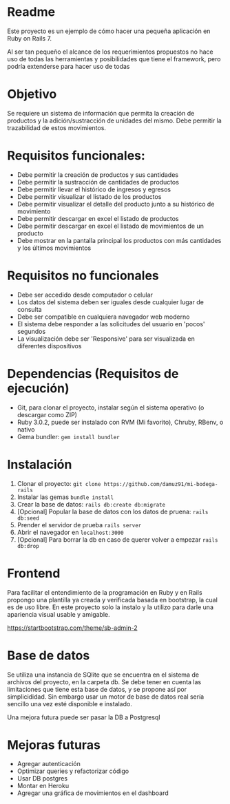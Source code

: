 # Readme
Este proyecto es un ejemplo de cómo hacer una pequeña aplicación en Ruby on Rails 7.

Al ser tan pequeño el alcance de los requerimientos propuestos no hace uso de todas las herramientas y posibilidades que tiene el framework, pero podría extenderse para hacer uso de todas

# Objetivo
Se requiere un sistema de información que permita la creación de productos y la adición/sustracción de unidades del mismo. Debe permitir la trazabilidad de estos movimientos.

# Requisitos funcionales:
- Debe permitir la creación de productos y sus cantidades
- Debe permitir la sustracción de cantidades de productos
- Debe permitir llevar el histórico de ingresos y egresos
- Debe permitir visualizar el listado de los productos
- Debe permitir visualizar el detalle del producto junto a su histórico de movimiento
- Debe permitir descargar en excel el listado de productos
- Debe permitir descargar en excel el listado de movimientos de un producto
- Debe mostrar en la pantalla principal los productos con más cantidades y los últimos movimientos

# Requisitos no funcionales
- Debe ser accedido desde computador o celular
- Los datos del sistema deben ser iguales desde cualquier lugar de consulta
- Debe ser compatible en cualquiera navegador web moderno
- El sistema debe responder a las solicitudes del usuario en 'pocos' segundos
- La visualización debe ser 'Responsive' para ser visualizada en diferentes dispositivos

# Dependencias (Requisitos de ejecución)
- Git, para clonar el proyecto, instalar según el sistema operativo (o descargar como ZIP)
- Ruby 3.0.2, puede ser instalado con RVM (Mi favorito), Chruby, RBenv, o nativo
- Gema bundler: `gem install bundler`

# Instalación
1. Clonar el proyecto: `git clone https://github.com/damuz91/mi-bodega-rails`
2. Instalar las gemas `bundle install`
3. Crear la base de datos: `rails db:create db:migrate`
4. [Opcional] Popular la base de datos con los datos de pruena: `rails db:seed`
5. Prender el servidor de prueba `rails server`
6. Abrir el navegador en `localhost:3000`
7. [Opcional] Para borrar la db en caso de querer volver a empezar `rails db:drop`

# Frontend
Para facilitar el entendimiento de la programación en Ruby y en Rails propongo una plantilla ya creada y verificada basada en bootstrap, la cual es de uso libre. En este proyecto solo la instalo y la utilizo para darle una apariencia visual usable y amigable.

https://startbootstrap.com/theme/sb-admin-2

# Base de datos
Se utiliza una instancia de SQlite que se encuentra en el sistema de archivos del proyecto, en la carpeta db. Se debe tener en cuenta las limitaciones que tiene esta base de datos, y se propone así por simplicididad. Sin embargo usar un motor de base de datos real sería sencillo una vez esté disponible e instalado.

Una mejora futura puede ser pasar la DB a Postgresql

# Mejoras futuras
- Agregar autenticación
- Optimizar queries y refactorizar código
- Usar DB postgres
- Montar en Heroku
- Agregar una gráfica de movimientos en el dashboard
